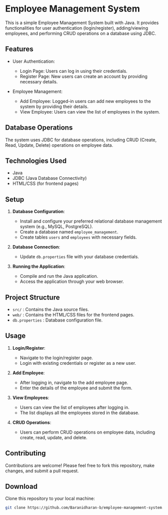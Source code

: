 # Employee Management System

This is a simple Employee Management System built with Java. It provides functionalities for user authentication (login/register), adding/viewing employees, and performing CRUD operations on a database using JDBC.

## Features

- User Authentication:
  - Login Page: Users can log in using their credentials.
  - Register Page: New users can create an account by providing necessary details.

- Employee Management:
  - Add Employee: Logged-in users can add new employees to the system by providing their details.
  - View Employee: Users can view the list of employees in the system.

## Database Operations

The system uses JDBC for database operations, including CRUD (Create, Read, Update, Delete) operations on employee data.

## Technologies Used

- Java
- JDBC (Java Database Connectivity)
- HTML/CSS (for frontend pages)

## Setup

1. **Database Configuration**:
   - Install and configure your preferred relational database management system (e.g., MySQL, PostgreSQL).
   - Create a database named `employee_management`.
   - Create tables `users` and `employees` with necessary fields.

2. **Database Connection**:
   - Update `db.properties` file with your database credentials.

3. **Running the Application**:
   - Compile and run the Java application.
   - Access the application through your web browser.

## Project Structure

- `src/` : Contains the Java source files.
- `web/` : Contains the HTML/CSS files for the frontend pages.
- `db.properties` : Database configuration file.

## Usage

1. **Login/Register**:
   - Navigate to the login/register page.
   - Login with existing credentials or register as a new user.

2. **Add Employee**:
   - After logging in, navigate to the add employee page.
   - Enter the details of the employee and submit the form.

3. **View Employees**:
   - Users can view the list of employees after logging in.
   - The list displays all the employees stored in the database.

4. **CRUD Operations**:
   - Users can perform CRUD operations on employee data, including create, read, update, and delete.

## Contributing

Contributions are welcome! Please feel free to fork this repository, make changes, and submit a pull request.

## Download
 
 
 Clone this repository to your local machine:

   ```bash
   git clone https://github.com/Baranidharan-b/employee-management-system.git

